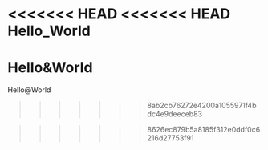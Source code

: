 <<<<<<< HEAD
<<<<<<< HEAD
Hello_World
=======
Hello&World
=======
Hello@World
>>>>>>> 8ab2cb76272e4200a1055971f4bdc4e9deeceb83

>>>>>>> 8626ec879b5a8185f312e0ddf0c6216d27753f91
